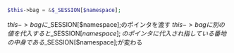 ```php
$this->bag = &$_SESSION[$namespace];
```

$this->bagに$_SESSION[$namespace];のポインタを渡す
$this->bagに別の値を代入すると$_SESSION[$namespace];のポインタに代入され指している番地の中身である$_SESSION[$namespace];が変わる
